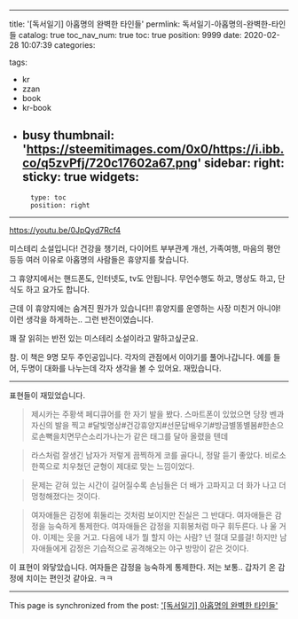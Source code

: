 
---
title: '[독서일기] 아홉명의 완벽한 타인들'
permlink: 독서일기-아홉명의-완벽한-타인들
catalog: true
toc_nav_num: true
toc: true
position: 9999
date: 2020-02-28 10:07:39
categories:

tags:
- kr
- zzan
- book
- kr-book
- busy
thumbnail: 'https://steemitimages.com/0x0/https://i.ibb.co/q5zvPfj/720c17602a67.png'
sidebar:
    right:
        sticky: true
widgets:
    -
        type: toc
        position: right
---


https://youtu.be/0JpQyd7Rcf4

미스테리 소설입니다!
건강을 챙기러, 다이어트
부부관계 개선, 가족여행, 마음의 평안 등등
여러 이유로 아홉명의 사람들은 휴양지를 찾습니다.

그 휴양지에서는 핸드폰도, 인터넷도, tv도 안됩니다. 무언수행도 하고, 명상도 하고, 단식도 하고 요가도 합니다.

근데 이 휴양지에는 숨겨진 뭔가가 있습니다!!
휴양지를 운영하는 사장 미친거 아니야! 이런 생각을 하게하는.. 그런 반전이였습니다.

꽤 잘 읽히는 반전 있는 미스테리 소설이라고 말하고싶군요.

참. 이 책은 9명 모두 주인공입니다. 각자의 관점에서 이야기를 풀어나갑니다. 예를 들어, 두명이 대화를 나누는데 각자 생각을 볼 수 있어요. 재밌습니다.


---

표현들이 재밌었습니다.

> 제시카는 주황색 페디큐어를 한 자기 발을 봤다. 스마트폰이 있었으면 당장 벤과 자신의 발을 찍고 #달빛명상#건강휴양지#선문답배우기#방금별똥별봄#한손으로손뼉을치면무슨소리가나는가 같은 태그를 달아 올렸을 텐데

> 라스처럼 잘생긴 남자가 저렇게 끔찍하게 코를 골다니, 정말 듣기 좋았다. 비로소 한쪽으로 치우쳤던 균형이 제대로 맞는 느낌이었다.

> 문제는 갇혀 있는 시간이 길어질수록 손님들은 더 배가 고파지고 더 화가 나고 더 멍청해졌다는 것이다.

> 여자애들은 감정에 휘둘리는 것처럼 보이지만 진실은 그 반대다. 여자애들은 감정을 능숙하게 통제한다. 여자애들은 감정을 지휘봉처럼 마구 휘두른다. 나 울 거야. 이제는 웃을 거고. 다음에 내가 뭘 할지 아는 사람? 넌 절대 모를걸! 하지만 남자애들에게 감정은 기습적으로 공격해오는 야구 방망이 같은 것이다.

이 표현이 와닿았습니다. 여자들은 감정을 능숙하게 통제한다.  저는 보통.. 갑자기 온 감정에 치이는 편인것 같아요. ㅋㅋ



- - -

This page is synchronized from the post: ['[독서일기] 아홉명의 완벽한 타인들'](https://steempeak.com/@jacobyu/alsfz)
